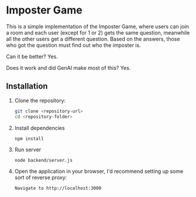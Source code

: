 # Imposter Game

This is a simple implementation of the Imposter Game, where users can join a room and each user (except for 1 or 2) gets the same question, meanwhile all the other users get a different question. Based on the answers, those who got the question must find out who the imposter is.

Can it be better? Yes.

Does it work and did GenAI make most of this? Yes.

## Installation

1. Clone the repository:
   ```bash
   git clone <repository-url>
   cd <repository-folder>
   ```
2. Install dependencies
   ```
   npm install
   ```
3. Run server
   ```
   node backend/server.js
   ```
4. Open the application in your browser, I'd recommend setting up some sort of reverse proxy:
   ```
   Navigate to http://localhost:3000
   ```
